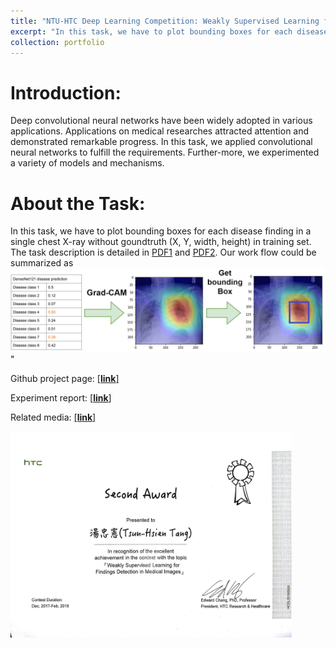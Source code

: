 ```yaml
---
title: "NTU-HTC Deep Learning Competition: Weakly Supervised Learning for Findings Detection in Medical Images"
excerpt: "In this task, we have to plot bounding boxes for each disease finding in a single chest X-ray without goundtruth (X, Y, width, height) in training set. The task description is detailed in [PDF1](https://www.csie.ntu.edu.tw/~yvchen/f106-adl/doc/HTCIntro.pdf) and [PDF2](https://www.csie.ntu.edu.tw/~yvchen/f106-adl/doc/HTCMedical.pdf). Our work flow could be summarized as <br/><img src='/images/process_flow.png'>"
collection: portfolio
---
```

# Introduction:
Deep convolutional neural networks have been widely adopted in various applications. Applications on medical researches attracted attention and demonstrated remarkable progress. In this task, we applied convolutional neural networks to fulfill the requirements. Further-more, we experimented a variety of models and mechanisms.

# About the Task:
In this task, we have to plot bounding boxes for each disease finding in a single chest X-ray without goundtruth (X, Y, width, height) in training set. The task description is detailed in [PDF1](https://www.csie.ntu.edu.tw/~yvchen/f106-adl/doc/HTCIntro.pdf) and [PDF2](https://www.csie.ntu.edu.tw/~yvchen/f106-adl/doc/HTCMedical.pdf). Our work flow could be summarized as <br/><img src='/images/process_flow.png'>"

Github project page: [[**link**]](https://github.com/thtang/CheXNet-with-localization)

Experiment report: [[**link**]](https://thtang.github.io/files/HTC_report.pdf)

Related media: [[**link**]](https://ec.ltn.com.tw/article/breakingnews/2459276)

<img src='/images/68324796_2975049849188472_6208369264953393152_n.jpg' width='450'>